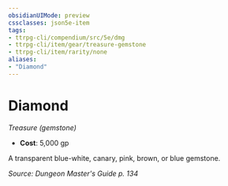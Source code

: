 ```yaml
---
obsidianUIMode: preview
cssclasses: json5e-item
tags:
- ttrpg-cli/compendium/src/5e/dmg
- ttrpg-cli/item/gear/treasure-gemstone
- ttrpg-cli/item/rarity/none
aliases: 
- "Diamond"
---
```

# Diamond
*Treasure (gemstone)*  


- **Cost**: 5,000 gp

A transparent blue-white, canary, pink, brown, or blue gemstone.

*Source: Dungeon Master's Guide p. 134*